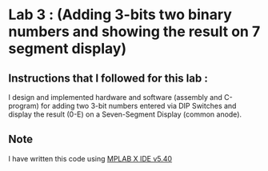 # Lab 3 : (Adding 3-bits two binary numbers and showing the result on 7 segment display)

## Instructions that I followed for this lab :
I design and implemented hardware and software (assembly and C-program) for adding
two 3-bit numbers entered via DIP Switches and display the result (0-E) on
a Seven-Segment Display (common anode).

## Note
I have written this code using [MPLAB X IDE v5.40](https://www.microchip.com/mplab/mplab-x-ide)
